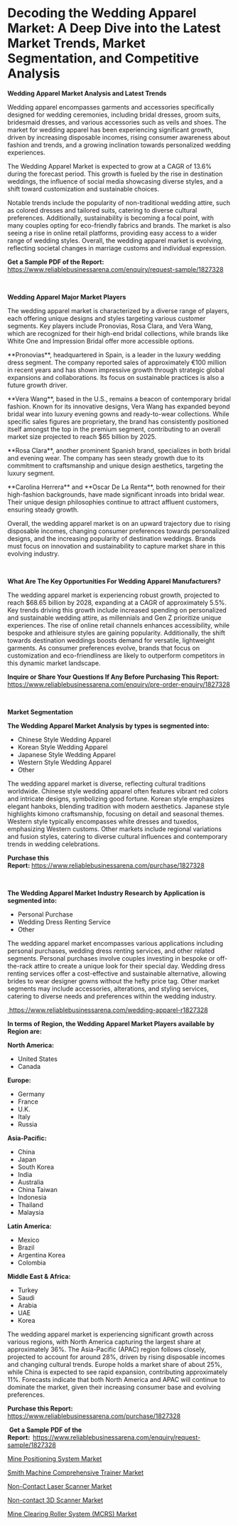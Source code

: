 <p><h1>Decoding the Wedding Apparel Market: A Deep Dive into the Latest Market Trends, Market Segmentation, and Competitive Analysis</h1></p><p><strong>Wedding Apparel Market Analysis and Latest Trends</strong></p>
<p><p>Wedding apparel encompasses garments and accessories specifically designed for wedding ceremonies, including bridal dresses, groom suits, bridesmaid dresses, and various accessories such as veils and shoes. The market for wedding apparel has been experiencing significant growth, driven by increasing disposable incomes, rising consumer awareness about fashion and trends, and a growing inclination towards personalized wedding experiences.</p><p>The Wedding Apparel Market is expected to grow at a CAGR of 13.6% during the forecast period. This growth is fueled by the rise in destination weddings, the influence of social media showcasing diverse styles, and a shift toward customization and sustainable choices. </p><p>Notable trends include the popularity of non-traditional wedding attire, such as colored dresses and tailored suits, catering to diverse cultural preferences. Additionally, sustainability is becoming a focal point, with many couples opting for eco-friendly fabrics and brands. The market is also seeing a rise in online retail platforms, providing easy access to a wider range of wedding styles. Overall, the wedding apparel market is evolving, reflecting societal changes in marriage customs and individual expression.</p></p>
<p><strong>Get a Sample PDF of the Report:&nbsp;</strong> <a href="https://www.reliablebusinessarena.com/enquiry/request-sample/1827328?utm_campaign=3497&utm_medium=2&utm_source=Github&utm_content=ia&utm_term=05042025&utm_id=wedding-apparel">https://www.reliablebusinessarena.com/enquiry/request-sample/1827328</a></p>
<p>&nbsp;</p>
<p><strong>Wedding Apparel Major Market Players</strong></p>
<p><p>The wedding apparel market is characterized by a diverse range of players, each offering unique designs and styles targeting various customer segments. Key players include Pronovias, Rosa Clara, and Vera Wang, which are recognized for their high-end bridal collections, while brands like White One and Impression Bridal offer more accessible options.</p><p>**Pronovias**, headquartered in Spain, is a leader in the luxury wedding dress segment. The company reported sales of approximately €100 million in recent years and has shown impressive growth through strategic global expansions and collaborations. Its focus on sustainable practices is also a future growth driver.</p><p>**Vera Wang**, based in the U.S., remains a beacon of contemporary bridal fashion. Known for its innovative designs, Vera Wang has expanded beyond bridal wear into luxury evening gowns and ready-to-wear collections. While specific sales figures are proprietary, the brand has consistently positioned itself amongst the top in the premium segment, contributing to an overall market size projected to reach $65 billion by 2025.</p><p>**Rosa Clara**, another prominent Spanish brand, specializes in both bridal and evening wear. The company has seen steady growth due to its commitment to craftsmanship and unique design aesthetics, targeting the luxury segment. </p><p>**Carolina Herrera** and **Oscar De La Renta**, both renowned for their high-fashion backgrounds, have made significant inroads into bridal wear. Their unique design philosophies continue to attract affluent customers, ensuring steady growth.</p><p>Overall, the wedding apparel market is on an upward trajectory due to rising disposable incomes, changing consumer preferences towards personalized designs, and the increasing popularity of destination weddings. Brands must focus on innovation and sustainability to capture market share in this evolving industry.</p></p>
<p>&nbsp;</p>
<p><strong>What Are The Key Opportunities For Wedding Apparel Manufacturers?</strong></p>
<p><p>The wedding apparel market is experiencing robust growth, projected to reach $68.65 billion by 2028, expanding at a CAGR of approximately 5.5%. Key trends driving this growth include increased spending on personalized and sustainable wedding attire, as millennials and Gen Z prioritize unique experiences. The rise of online retail channels enhances accessibility, while bespoke and athleisure styles are gaining popularity. Additionally, the shift towards destination weddings boosts demand for versatile, lightweight garments. As consumer preferences evolve, brands that focus on customization and eco-friendliness are likely to outperform competitors in this dynamic market landscape.</p></p>
<p><strong>Inquire or Share Your Questions If Any Before Purchasing This Report:</strong> <a href="https://www.reliablebusinessarena.com/enquiry/pre-order-enquiry/1827328?utm_campaign=3497&utm_medium=2&utm_source=Github&utm_content=ia&utm_term=05042025&utm_id=wedding-apparel">https://www.reliablebusinessarena.com/enquiry/pre-order-enquiry/1827328</a></p>
<p>&nbsp;</p>
<p><strong>Market Segmentation</strong></p>
<p><strong>The Wedding Apparel Market Analysis by types is segmented into:</strong></p>
<p><ul><li>Chinese Style Wedding Apparel</li><li>Korean Style Wedding Apparel</li><li>Japanese Style Wedding Apparel</li><li>Western Style Wedding Apparel</li><li>Other</li></ul></p>
<p><p>The wedding apparel market is diverse, reflecting cultural traditions worldwide. Chinese style wedding apparel often features vibrant red colors and intricate designs, symbolizing good fortune. Korean style emphasizes elegant hanboks, blending tradition with modern aesthetics. Japanese style highlights kimono craftsmanship, focusing on detail and seasonal themes. Western style typically encompasses white dresses and tuxedos, emphasizing Western customs. Other markets include regional variations and fusion styles, catering to diverse cultural influences and contemporary trends in wedding celebrations.</p></p>
<p><strong>Purchase this Report:&nbsp;</strong><a href="https://www.reliablebusinessarena.com/purchase/1827328?utm_campaign=3497&utm_medium=2&utm_source=Github&utm_content=ia&utm_term=05042025&utm_id=wedding-apparel">https://www.reliablebusinessarena.com/purchase/1827328</a></p>
<p>&nbsp;</p>
<p><strong>The Wedding Apparel Market Industry Research by Application is segmented into:</strong></p>
<p><ul><li>Personal Purchase</li><li>Wedding Dress Renting Service</li><li>Other</li></ul></p>
<p><p>The wedding apparel market encompasses various applications including personal purchases, wedding dress renting services, and other related segments. Personal purchases involve couples investing in bespoke or off-the-rack attire to create a unique look for their special day. Wedding dress renting services offer a cost-effective and sustainable alternative, allowing brides to wear designer gowns without the hefty price tag. Other market segments may include accessories, alterations, and styling services, catering to diverse needs and preferences within the wedding industry.</p></p>
<p><a href="https://www.reliablebusinessarena.com/wedding-apparel-r1827328?utm_campaign=3497&utm_medium=2&utm_source=Github&utm_content=ia&utm_term=05042025&utm_id=wedding-apparel">&nbsp;https://www.reliablebusinessarena.com/wedding-apparel-r1827328</a></p>
<p><strong>In terms of Region, the Wedding Apparel Market Players available by Region are:</strong></p>
<p>
    <p> <strong> North America: </strong>
        <ul>
            <li>United States</li>
            <li>Canada</li>
        </ul>
        </p> 
    <p> <strong> Europe: </strong>
        <ul>
            <li>Germany</li>
            <li>France</li>
            <li>U.K.</li>
            <li>Italy</li>
            <li>Russia</li>
        </ul>
        </p> 
    <p> <strong> Asia-Pacific: </strong>
        <ul>
            <li>China</li>
            <li>Japan</li>
            <li>South Korea</li>
            <li>India</li>
            <li>Australia</li>
            <li>China Taiwan</li>
            <li>Indonesia</li>
            <li>Thailand</li>
            <li>Malaysia</li>
        </ul>
        </p> 
    <p> <strong> Latin America: </strong>
        <ul>
            <li>Mexico</li>
            <li>Brazil</li>
            <li>Argentina Korea</li>
            <li>Colombia</li>
        </ul>
        </p> 
    <p> <strong> Middle East & Africa: </strong>
        <ul>
            <li>Turkey</li>
            <li>Saudi</li>
            <li>Arabia</li>
            <li>UAE</li>
            <li>Korea</li>
        </ul>
    </p>
    </p>
<p><p>The wedding apparel market is experiencing significant growth across various regions, with North America capturing the largest share at approximately 36%. The Asia-Pacific (APAC) region follows closely, projected to account for around 28%, driven by rising disposable incomes and changing cultural trends. Europe holds a market share of about 25%, while China is expected to see rapid expansion, contributing approximately 11%. Forecasts indicate that both North America and APAC will continue to dominate the market, given their increasing consumer base and evolving preferences.</p></p>
<p><strong>Purchase this Report: </strong><a href="https://www.reliablebusinessarena.com/purchase/1827328?utm_campaign=3497&utm_medium=2&utm_source=Github&utm_content=ia&utm_term=05042025&utm_id=wedding-apparel">https://www.reliablebusinessarena.com/purchase/1827328</a></p>
<p>&nbsp;<strong>Get a Sample PDF of the Report:&nbsp;&nbsp;</strong><a href="https://www.reliablebusinessarena.com/enquiry/request-sample/1827328?utm_campaign=3497&utm_medium=2&utm_source=Github&utm_content=ia&utm_term=05042025&utm_id=wedding-apparel">https://www.reliablebusinessarena.com/enquiry/request-sample/1827328</a></p>
<p><strong></strong></p>
<p><p><a href="https://www.linkedin.com/pulse/mine-positioning-system-market-key-players-growth-fwmgc?utm_campaign=3497&utm_medium=2&utm_source=Github&utm_content=ia&utm_term=05042025&utm_id=wedding-apparel">Mine Positioning System Market</a></p><p><a href="https://www.linkedin.com/pulse/smith-machine-comprehensive-trainer-market-research-report-mdaxc?utm_campaign=3497&utm_medium=2&utm_source=Github&utm_content=ia&utm_term=05042025&utm_id=wedding-apparel">Smith Machine Comprehensive Trainer Market</a></p><p><a href="https://www.linkedin.com/pulse/in-depth-analysis-non-contact-laser-scanner-market-2025-2032-gvqac?utm_campaign=3497&utm_medium=2&utm_source=Github&utm_content=ia&utm_term=05042025&utm_id=wedding-apparel">Non-Contact Laser Scanner Market</a></p><p><a href="https://www.linkedin.com/pulse/in-depth-analysis-global-non-contact-3d-scanner-market-pfkwc?utm_campaign=3497&utm_medium=2&utm_source=Github&utm_content=ia&utm_term=05042025&utm_id=wedding-apparel">Non-contact 3D Scanner Market</a></p><p><a href="https://www.linkedin.com/pulse/comprehensive-analysis-mine-clearing-roller-system-mcrs-f6x4c?utm_campaign=3497&utm_medium=2&utm_source=Github&utm_content=ia&utm_term=05042025&utm_id=wedding-apparel">Mine Clearing Roller System (MCRS) Market</a></p></p>